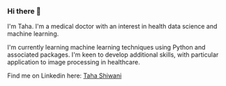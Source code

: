 ### Hi there 👋

I'm Taha. I'm a medical doctor with an interest in health data science and machine learning.

I'm currently learning machine learning techniques using Python and associated packages. I'm keen to develop additional skills, with particular application to image processing in healthcare. 

Find me on Linkedin here: [Taha Shiwani](https://www.linkedin.com/in/taha-shiwani-745282132/)

<!--
**THShiwani/THShiwani** is a ✨ _special_ ✨ repository because its `README.md` (this file) appears on your GitHub profile.

Here are some ideas to get you started:

- 🔭 I’m currently working on ...
- 🌱 I’m currently learning ...
- 👯 I’m looking to collaborate on ...
- 🤔 I’m looking for help with ...
- 💬 Ask me about ...
- 📫 How to reach me: ...
- 😄 Pronouns: ...
- ⚡ Fun fact: ...
-->

